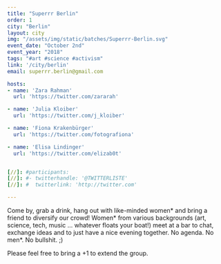 ```yaml
---
title: "Superrr Berlin"
order: 1
city: "Berlin"
layout: city
img: "/assets/img/static/batches/Superrr-Berlin.svg"
event_date: "October 2nd"
event_year: "2018"
tags: "#art #science #activism"
link: '/city/berlin'
email: superrr.berlin@gmail.com

hosts:
- name: 'Zara Rahman'
  url: 'https://twitter.com/zararah'

- name: 'Julia Kloiber'
  url: 'https://twitter.com/j_kloiber'

- name: 'Fiona Krakenbürger'
  url: 'https://twitter.com/fotografiona'

- name: 'Elisa Lindinger'
  url: 'https://twitter.com/elizab0t'


[//]: #participants:
[//]: #- twitterhandle: '@TWITTERLISTE'
[//]: #  twitterlink: 'http://twitter.com'

---
```

Come by, grab a drink, hang out with like-minded women* and bring a friend to diversify our crowd! Women* from various backgrounds (art, science, tech, music ... whatever floats your boat!) meet at a bar to chat, exchange ideas and to just have a nice evening together.
No agenda. No men*. No bullshit. ;)

Please feel free to bring a +1 to extend the group.







